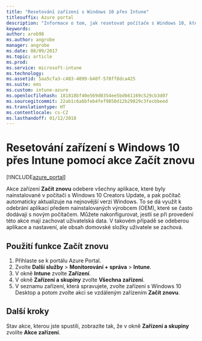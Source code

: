 ```yaml
---
title: "Resetování zařízení s Windows 10 přes Intune"
titlesuffix: Azure portal
description: "Informace o tom, jak resetovat počítače s Windows 10, které používají Intune, pomocí akce Začít znovu"
keywords: 
author: arob98
ms.author: angrobe
manager: angrobe
ms.date: 08/09/2017
ms.topic: article
ms.prod: 
ms.service: microsoft-intune
ms.technology: 
ms.assetid: 5aa5cfa3-c483-4099-b40f-578ff8dca425
ms.suite: ems
ms.custom: intune-azure
ms.openlocfilehash: 181818bf40e569d0354ee5bd661169c529cb3d07
ms.sourcegitcommit: 22ab1c6a6bfeb4fef9850d12b29829c3fecbbeed
ms.translationtype: HT
ms.contentlocale: cs-CZ
ms.lasthandoff: 01/12/2018
---
```

# <a name="use-fresh-start-to-reset-windows-10-devices-with-intune"></a>Resetování zařízení s Windows 10 přes Intune pomocí akce Začít znovu


[!INCLUDE[azure_portal](./includes/azure_portal.md)]

Akce zařízení **Začít znovu** odebere všechny aplikace, které byly nainstalované v počítači s Windows 10 Creators Update, a pak počítač automaticky aktualizuje na nejnovější verzi Windows.
To se dá využít k odebrání aplikací předem nainstalovaných výrobcem (OEM), které se často dodávají s novým počítačem. Můžete nakonfigurovat, jestli se při provedení této akce mají zachovat uživatelská data. V takovém případě se odeberou aplikace a nastavení, ale obsah domovské složky uživatele se zachová.

## <a name="how-to-use-fresh-start"></a>Použití funkce Začít znovu

1. Přihlaste se k portálu Azure Portal.
2. Zvolte **Další služby** > **Monitorování + správa** > **Intune**.
3. V okně **Intune** zvolte **Zařízení**.
4. V okně **Zařízení a skupiny** zvolte **Všechna zařízení**.
5. V seznamu zařízení, která spravujete, zvolte zařízení s Windows 10 Desktop a potom zvolte akci se vzdáleným zařízením **Začít znovu**.

## <a name="next-steps"></a>Další kroky

Stav akce, kterou jste spustili, zobrazíte tak, že v okně **Zařízení a skupiny** zvolíte **Akce zařízení**.

